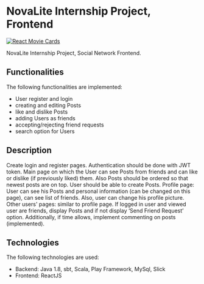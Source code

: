 # NovaLite Internship Project, Frontend

[![React Movie Cards](http://nikolapacekvetnic.rs/wp-content/uploads/2022/04/Screenshot-2022-04-30-at-15.51.42.png)](https://www.youtube.com/watch?v=F2h2JEQKnHU)

NovaLite Internship Project, Social Network Frontend.

## Functionalities

The following functionalities are implemented:

-   User register and login
-   creating and editing Posts
-   like and dislike Posts
-   adding Users as friends
-   accepting/rejecting friend requests
-   search option for Users

## Description

Create login and register pages. Authentication should be done with JWT token. Main page on which the User can see Posts from friends and can like or dislike (if previously liked) them. Also Posts should be ordered so that newest posts are on top. User should be able to create Posts. Profile page: User can see his Posts and personal information (can be changed on this page), can see list of friends. Also, user can change his profile picture. Other users' pages: similar to profile page. If logged in user and viewed user are friends, display Posts and if not display ‘Send Friend Request’ option. Additionally, if time allows, implement commenting on posts (implemented).

## Technologies

The following technologies are used:

-   Backend: Java 1.8, sbt, Scala, Play Framework, MySql, Slick
-   Frontend: ReactJS
